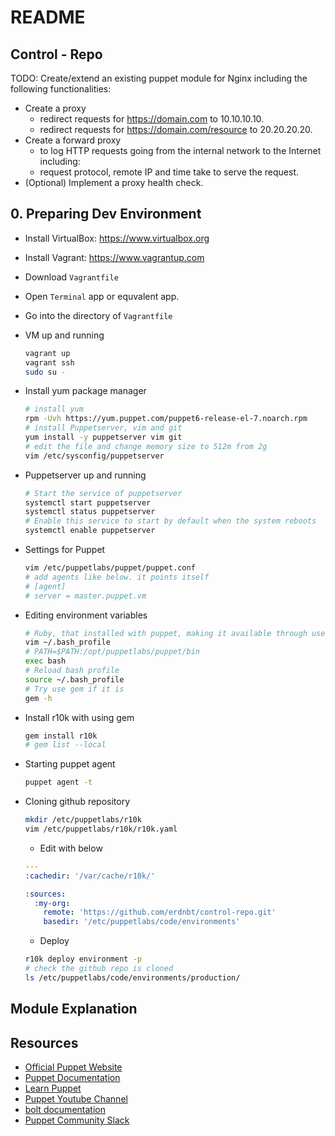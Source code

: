 # README

## Control - Repo

TODO: Create/extend an existing puppet module for Nginx including the following functionalities:

- Create a proxy
  - redirect requests for https://domain.com to 10.10.10.10.
  - redirect requests for https://domain.com/resource to 20.20.20.20.
- Create a forward proxy
  - to log HTTP requests going from the internal network to the Internet including:
  - request protocol, remote IP and time take to serve the request.
- (Optional) Implement a proxy health check.

## 0. Preparing Dev Environment

- Install VirtualBox: https://www.virtualbox.org
- Install Vagrant: https://www.vagrantup.com
- Download `Vagrantfile`
- Open `Terminal` app or equvalent app.
- Go into the directory of `Vagrantfile` 
- VM up and running

    ```bash
    vagrant up
    vagrant ssh
    sudo su -
    ```

- Install yum package manager

    ```bash
    # install yum
    rpm -Uvh https://yum.puppet.com/puppet6-release-el-7.noarch.rpm
    # install Puppetserver, vim and git
    yum install -y puppetserver vim git
    # edit the file and change memory size to 512m from 2g
    vim /etc/sysconfig/puppetserver
    ```

- Puppetserver up and running

    ```bash
    # Start the service of puppetserver
    systemctl start puppetserver
    systemctl status puppetserver
    # Enable this service to start by default when the system reboots
    systemctl enable puppetserver
    ```

- Settings for Puppet

    ```bash
    vim /etc/puppetlabs/puppet/puppet.conf
    # add agents like below. it points itself
    # [agent]
    # server = master.puppet.vm
    ```

- Editing environment variables

    ```bash
    # Ruby, that installed with puppet, making it available through users 
    vim ~/.bash_profile
    # PATH=$PATH:/opt/puppetlabs/puppet/bin
    exec bash
    # Reload bash profile
    source ~/.bash_profile
    # Try use gem if it is 
    gem -h
    ```

- Install r10k with using gem

    ```bash
    gem install r10k
    # gem list --local
    ```

- Starting puppet agent

    ```bash
    puppet agent -t
    ```

- Cloning github repository

    ```bash
    mkdir /etc/puppetlabs/r10k
    vim /etc/puppetlabs/r10k/r10k.yaml
    ```
    
    - Edit with below

    ```yaml
    ---
    :cachedir: '/var/cache/r10k/'
    
    :sources:
      :my-org:
        remote: 'https://github.com/erdnbt/control-repo.git'
        basedir: '/etc/puppetlabs/code/environments'
    ```

    - Deploy

    ```bash
    r10k deploy environment -p
    # check the github repo is cloned
    ls /etc/puppetlabs/code/environments/production/
    ```


## Module Explanation

## Resources

- [Official Puppet Website](https://puppet.com)
- [Puppet Documentation](https://puppet.com/docs/)
- [Learn Puppet](https://learn.puppet.com)
- [Puppet Youtube Channel](https://www.youtube.com/c/Puppet-Inc)
- [bolt documentation](https://puppet.com/docs/bolt/latest/bolt.html)
- [Puppet Community Slack](http://puppetcommunity.slack.com)
